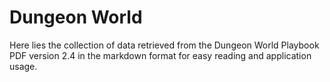 # Dungeon World

Here lies the collection of data retrieved from the Dungeon World Playbook PDF version 2.4 in the markdown format for easy reading and application usage.
